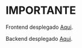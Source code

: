 # IMPORTANTE

Frontend desplegado [Aqui](https://6285ed6987def838cdfc5d01--boisterous-marigold-acc4bd.netlify.app).

Backend desplegado [Aqui](https://technicaltest-back.herokuapp.com/api/search).
